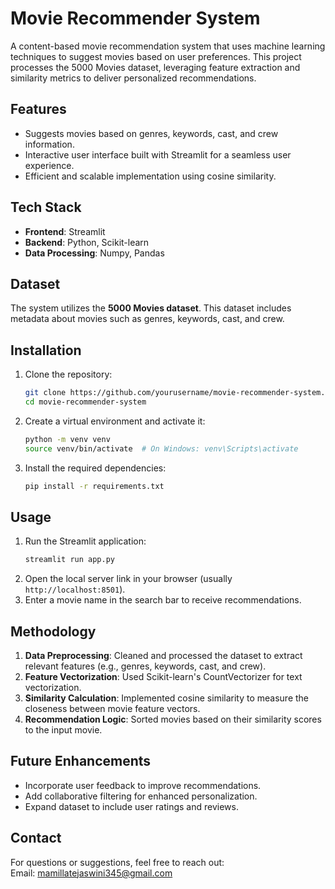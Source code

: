 
# Movie Recommender System

A content-based movie recommendation system that uses machine learning techniques to suggest movies based on user preferences. This project processes the 5000 Movies dataset, leveraging feature extraction and similarity metrics to deliver personalized recommendations. 

## Features
- Suggests movies based on genres, keywords, cast, and crew information.
- Interactive user interface built with Streamlit for a seamless user experience.
- Efficient and scalable implementation using cosine similarity.

## Tech Stack
- **Frontend**: Streamlit
- **Backend**: Python, Scikit-learn
- **Data Processing**: Numpy, Pandas

## Dataset
The system utilizes the **5000 Movies dataset**. This dataset includes metadata about movies such as genres, keywords, cast, and crew.

## Installation
1. Clone the repository:
   ```bash
   git clone https://github.com/yourusername/movie-recommender-system.git
   cd movie-recommender-system
   ```
2. Create a virtual environment and activate it:
   ```bash
   python -m venv venv
   source venv/bin/activate  # On Windows: venv\Scripts\activate
   ```
3. Install the required dependencies:
   ```bash
   pip install -r requirements.txt
   ```

## Usage
1. Run the Streamlit application:
   ```bash
   streamlit run app.py
   ```
2. Open the local server link in your browser (usually `http://localhost:8501`).
3. Enter a movie name in the search bar to receive recommendations.

## Methodology
1. **Data Preprocessing**: Cleaned and processed the dataset to extract relevant features (e.g., genres, keywords, cast, and crew).
2. **Feature Vectorization**: Used Scikit-learn's CountVectorizer for text vectorization.
3. **Similarity Calculation**: Implemented cosine similarity to measure the closeness between movie feature vectors.
4. **Recommendation Logic**: Sorted movies based on their similarity scores to the input movie.

## Future Enhancements
- Incorporate user feedback to improve recommendations.
- Add collaborative filtering for enhanced personalization.
- Expand dataset to include user ratings and reviews.


## Contact
For questions or suggestions, feel free to reach out:  
Email: [mamillatejaswini345@gmail.com](mailto:mamillatejaswini345@gmail.com)
